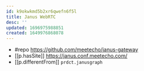 ```yaml
---
id: k9okwkmd5b2xr6qwefn6f5l
title: Janus WebRTC
desc: ''
updated: 1696975988851
created: 1649976868078
---
```


- #repo https://github.com/meetecho/janus-gateway
- [[p.hasSite]] https://janus.conf.meetecho.com/
- [[p.differentFrom]] `prdct.janusgraph`